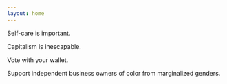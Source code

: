 ```yaml
---
layout: home
---
```


Self-care is important.

Capitalism is inescapable.

Vote with your wallet.

Support independent business owners of color from marginalized genders.
